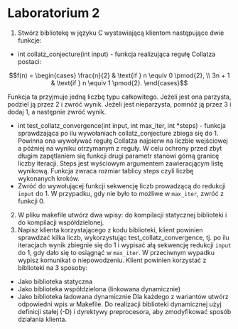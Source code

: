 # Laboratorium 2
1. Stwórz bibliotekę w języku C wystawiającą klientom następujące dwie funkcje:
  - int collatz_conjecture(int input) - funkcja realizująca regułę Collatza postaci:
```math
f(n) = \begin{cases}
\frac{n}{2} & \text{if } n \equiv 0 \pmod{2}, \\
3n + 1 & \text{if } n \equiv 1 \pmod{2}.
\end{cases}
```
Funkcja ta przyjmuje jedną liczbę typu całkowitego. Jeżeli jest ona parzysta, podziel ją przez 2 i zwróć wynik. Jeżeli jest nieparzysta, pomnóż ją przez 3 i dodaj 1, a następnie zwróć wynik.
  - int test_collatz_convergence(int input, int max_iter, int *steps) - funkcja sprawdzająca po ilu wywołaniach collatz_conjecture zbiega się do 1. Powinna ona wywoływać regułę Collatza najpierw na liczbie wejściowej a później na wyniku otrzymanym z reguły. W celu ochrony przed zbyt długim zapętlaniem się funkcji drugi parametr stanowi górną granicę liczby iteracji. Steps jest wyściowym argumentem zawieracjącym listę wynikową. Funkcja zwraca rozmiar tablicy steps czyli liczbę wykonanych kroków.
  - Zwróć do wywołującej funkcji sekwencję liczb prowadzącą do redukcji `input` do 1. W przypadku, gdy nie było to możliwe w `max_iter`, zwróć z funkcji 0.
2. W pliku makefile utwórz dwa wpisy: do kompilacji statycznej biblioteki i do kompilacji współdzielonej.
3. Napisz klienta korzystającego z kodu biblioteki, klient powinien sprawdzać kilka liczb, wykorzystując test_collatz_convergence, tj. po ilu iteracjach wynik zbiegnie się do 1 i wypisać
ałą sekwencję redukcji `input` do 1, gdy dało się to osiągnąć w `max_iter`. W przeciwnym wypadku wypisz komunikat o niepowodzeniu.
Klient powinien korzystać z biblioteki na 3 sposoby:
  - Jako biblioteka statyczna
  - Jako biblioteka współdzielona (linkowana dynamicznie)
  - Jako biblioteka ładowana dynamicznie
Dla każdego z wariantów utwórz odpowiedni wpis w Makefile. Do realizacji biblioteki dynamicznej użyj definicji stałej (-D) i dyrektywy preprocesora, aby zmodyfikować sposób działania klienta.
